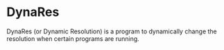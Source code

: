 # DynaRes
DynaRes (or Dynamic Resolution) is a program to dynamically change the resolution when certain programs are running.
